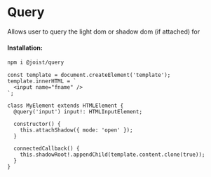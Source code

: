 # Query

Allows user to query the light dom or shadow dom (if attached) for

#### Installation:

```BASH
npm i @joist/query
```

```TS
const template = document.createElement('template');
template.innerHTML = `
  <input name="fname" />
`;

class MyElement extends HTMLElement {
  @query('input') input!: HTMLInputElement;

  constructor() {
    this.attachShadow({ mode: 'open' });
  }

  connectedCallback() {
    this.shadowRoot!.appendChild(template.content.clone(true));
  }
}
```
